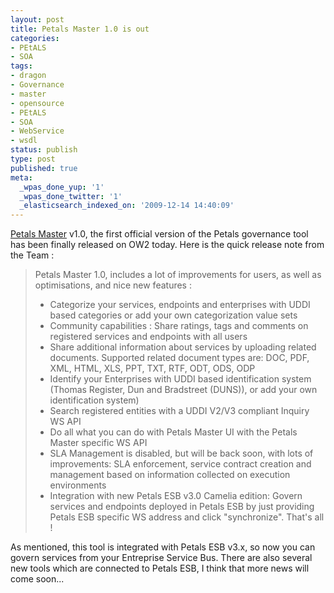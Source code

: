 ```yaml
---
layout: post
title: Petals Master 1.0 is out
categories:
- PEtALS
- SOA
tags:
- dragon
- Governance
- master
- opensource
- PEtALS
- SOA
- WebService
- wsdl
status: publish
type: post
published: true
meta:
  _wpas_done_yup: '1'
  _wpas_done_twitter: '1'
  _elasticsearch_indexed_on: '2009-12-14 14:40:09'
---
```

<a href="http://dragon.ow2.org">Petals Master</a> v1.0, the first official version of the Petals governance tool has been finally released on OW2 today. Here is the quick release note from the Team :
<blockquote>Petals Master 1.0, includes a lot of improvements for users, as well as optimisations, and nice new features :
<ul>
	<li>Categorize your services, endpoints and enterprises with UDDI based categories or add your own categorization value sets</li>
	<li>Community capabilities : Share ratings, tags and comments on registered services and endpoints with all users</li>
	<li>Share additional information about services by uploading related documents. Supported related document types are: DOC, PDF, XML, HTML, XLS, PPT, TXT, RTF, ODT, ODS, ODP</li>
	<li>Identify your Enterprises with UDDI based identification system (Thomas Register, Dun and Bradstreet (DUNS)), or add your own identification system)</li>
	<li>Search registered entities with a UDDI V2/V3 compliant Inquiry WS API</li>
	<li>Do all what you can do with Petals Master UI with the Petals Master specific WS API</li>
	<li>SLA Management is disabled, but will be back soon, with lots of improvements: SLA enforcement, service contract creation and management based on information collected on execution environments</li>
	<li>Integration with new Petals ESB v3.0 Camelia edition: Govern services and endpoints deployed in Petals ESB by just providing Petals ESB specific WS address and click "synchronize". That's all !</li>
</ul>
</blockquote>
As mentioned, this tool is integrated with Petals ESB v3.x, so now you can govern services from your Entreprise Service Bus.
There are also several new tools which are connected to Petals ESB, I think that more news will come soon...
